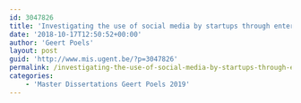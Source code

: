 ```yaml
---
id: 3047826
title: 'Investigating the use of social media by startups through enterprise modeling (Maud Vande Moortel)'
date: '2018-10-17T12:50:52+00:00'
author: 'Geert Poels'
layout: post
guid: 'http://www.mis.ugent.be/?p=3047826'
permalink: /investigating-the-use-of-social-media-by-startups-through-enterprise-modeling-maud-vande-moortel/
categories:
    - 'Master Dissertations Geert Poels 2019'
---
```



